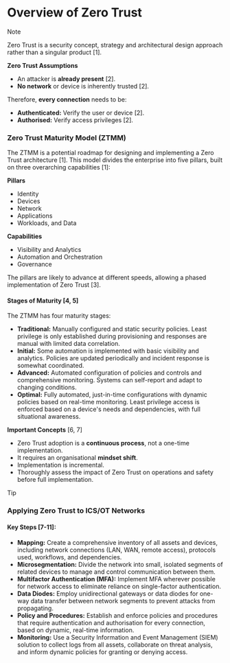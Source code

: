# Overview of Zero Trust

> [!NOTE]
> Zero Trust is a security concept, strategy and architectural design approach rather than a singular product \[1].

**Zero Trust Assumptions**

- An attacker is **already present** \[2].
- **No network** or device is inherently trusted \[2].

Therefore, **every connection** needs to be:

- **Authenticated:** Verify the user or device \[2].
- **Authorised:** Verify access privileges \[2].

### Zero Trust Maturity Model (ZTMM)

The ZTMM is a potential roadmap for designing and implementing a Zero Trust architecture \[1]. This model divides the enterprise into five pillars, built on three overarching capabilities \[1]:

**Pillars**

- Identity
- Devices
- Network
- Applications
- Workloads, and Data

**Capabilities**

- Visibility and Analytics
- Automation and Orchestration
- Governance

The pillars are likely to advance at different speeds, allowing a phased implementation of Zero Trust \[3].

#### Stages of Maturity \[4, 5]

The ZTMM has four maturity stages:

- **Traditional:** Manually configured and static security policies. Least privilege is only established during provisioning and responses are manual with limited data correlation.
- **Initial:** Some automation is implemented with basic visibility and analytics. Policies are updated periodically and incident response is somewhat coordinated.
- **Advanced:** Automated configuration of policies and controls and comprehensive monitoring. Systems can self-report and adapt to changing conditions.
- **Optimal:** Fully automated, just-in-time configurations with dynamic policies based on real-time monitoring. Least privilege access is enforced based on a device's needs and dependencies, with full situational awareness.

**Important Concepts** \[6, 7]

- Zero Trust adoption is a **continuous process**, not a one-time implementation.
- It requires an organisational **mindset shift**.
- Implementation is incremental.
- Thoroughly assess the impact of Zero Trust on operations and safety before full implementation.

> [!TIP]
> ### Applying Zero Trust to ICS/OT Networks
> 
> #### Key Steps \[7-11]:
> 
> - **Mapping:** Create a comprehensive inventory of all assets and devices, including network connections (LAN, WAN, remote access), protocols used, workflows, and dependencies.
> - **Microsegmentation:** Divide the network into small, isolated segments of related devices to manage and control communication between them.
> - **Multifactor Authentication (MFA):** Implement MFA wherever possible for network access to eliminate reliance on single-factor authentication.
> - **Data Diodes:** Employ unidirectional gateways or data diodes for one-way data transfer between network segments to prevent attacks from propagating.
> - **Policy and Procedures:** Establish and enforce policies and procedures that require authentication and authorisation for every connection, based on dynamic, real-time information.
> - **Monitoring:** Use a Security Information and Event Management (SIEM) solution to collect logs from all assets, collaborate on threat analysis, and inform dynamic policies for granting or denying access.
